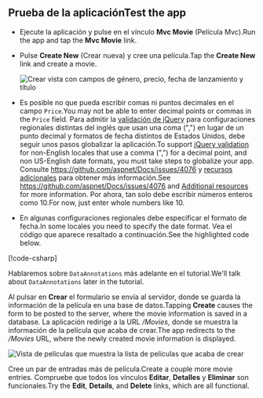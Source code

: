 
## <a name="test-the-app"></a><span data-ttu-id="8566b-101">Prueba de la aplicación</span><span class="sxs-lookup"><span data-stu-id="8566b-101">Test the app</span></span>

* <span data-ttu-id="8566b-102">Ejecute la aplicación y pulse en el vínculo **Mvc Movie** (Película Mvc).</span><span class="sxs-lookup"><span data-stu-id="8566b-102">Run the app and tap the **Mvc Movie** link.</span></span>
* <span data-ttu-id="8566b-103">Pulse **Create New** (Crear nueva) y cree una película.</span><span class="sxs-lookup"><span data-stu-id="8566b-103">Tap the **Create New** link and create a movie.</span></span>

  ![Crear vista con campos de género, precio, fecha de lanzamiento y título](../../tutorials/first-mvc-app/adding-model/_static/movies.png)

* <span data-ttu-id="8566b-105">Es posible no que pueda escribir comas ni puntos decimales en el campo `Price`.</span><span class="sxs-lookup"><span data-stu-id="8566b-105">You may not be able to enter decimal points or commas in the `Price` field.</span></span> <span data-ttu-id="8566b-106">Para admitir la [validación de jQuery](https://jqueryvalidation.org/) para configuraciones regionales distintas del inglés que usan una coma (",") en lugar de un punto decimal y formatos de fecha distintos de Estados Unidos, debe seguir unos pasos globalizar la aplicación.</span><span class="sxs-lookup"><span data-stu-id="8566b-106">To support [jQuery validation](https://jqueryvalidation.org/) for non-English locales that use a comma (",") for a decimal point, and non US-English date formats, you must take steps to globalize your app.</span></span> <span data-ttu-id="8566b-107">Consulte https://github.com/aspnet/Docs/issues/4076 y [recursos adicionales](#additional-resources) para obtener más información.</span><span class="sxs-lookup"><span data-stu-id="8566b-107">See https://github.com/aspnet/Docs/issues/4076 and [Additional resources](#additional-resources) for more information.</span></span> <span data-ttu-id="8566b-108">Por ahora, tan solo debe escribir números enteros como 10.</span><span class="sxs-lookup"><span data-stu-id="8566b-108">For now, just enter whole numbers like 10.</span></span>

<a name="displayformatdatelocal"></a>

* <span data-ttu-id="8566b-109">En algunas configuraciones regionales debe especificar el formato de fecha.</span><span class="sxs-lookup"><span data-stu-id="8566b-109">In some locales you need to specify the date format.</span></span> <span data-ttu-id="8566b-110">Vea el código que aparece resaltado a continuación.</span><span class="sxs-lookup"><span data-stu-id="8566b-110">See the highlighted code below.</span></span>

[!code-csharp[](../../tutorials/first-mvc-app/start-mvc/sample/MvcMovie/Models/MovieDateFormat.cs?name=snippet_1&highlight=2,10)]

<span data-ttu-id="8566b-111">Hablaremos sobre `DataAnnotations` más adelante en el tutorial.</span><span class="sxs-lookup"><span data-stu-id="8566b-111">We'll talk about `DataAnnotations` later in the tutorial.</span></span>

<span data-ttu-id="8566b-112">Al pulsar en **Crear** el formulario se envía al servidor, donde se guarda la información de la película en una base de datos.</span><span class="sxs-lookup"><span data-stu-id="8566b-112">Tapping **Create** causes the form to be posted to the server, where the movie information is saved in a database.</span></span> <span data-ttu-id="8566b-113">La aplicación redirige a la URL */Movies*, donde se muestra la información de la película que acaba de crear.</span><span class="sxs-lookup"><span data-stu-id="8566b-113">The app redirects to the */Movies* URL, where the newly created movie information is displayed.</span></span>

![Vista de películas que muestra la lista de películas que acaba de crear](../../tutorials/first-mvc-app/adding-model/_static/h.png)

<span data-ttu-id="8566b-115">Cree un par de entradas más de película.</span><span class="sxs-lookup"><span data-stu-id="8566b-115">Create a couple more movie entries.</span></span> <span data-ttu-id="8566b-116">Compruebe que todos los vínculos **Editar**, **Detalles** y **Eliminar** son funcionales.</span><span class="sxs-lookup"><span data-stu-id="8566b-116">Try the **Edit**, **Details**, and **Delete** links, which are all functional.</span></span>
